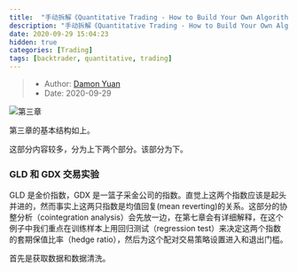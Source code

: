 ```yaml
---
title:  "手动拆解《Quantitative Trading - How to Build Your Own Algorithmic Trading Business》（三）(上)"
description: "手动拆解《Quantitative Trading - How to Build Your Own Algorithmic Trading Business》（三）（上）"
date: 2020-09-29 15:04:23
hidden: true
categories: [Trading]
tags: [backtrader, quantitative, trading]
---
```


> * Author: [Damon Yuan](https://www.damonyuan.com)
> * Date: 2020-09-29

![第三章]({{site.url}}/images/2020-09-28-qt-htbyoatb-3.1/c3.png "第三章")

第三章的基本结构如上。

这部分内容较多，分为上下两个部分。该部分为下。

### GLD 和 GDX 交易实验

GLD 是金价指数，GDX 是一篮子采金公司的指数。直觉上这两个指数应该是起头并进的，然而事实上这两只指数是均值回复(mean reverting)的关系。这部分的协整分析（cointegration analysis）会先放一边，在第七章会有详细解释，在这个例子中我们重点在训练样本上用回归测试（regression test）来决定这两个指数的套期保值比率（hedge ratio），然后为这个配对交易策略设置进入和退出门槛。

首先是获取数据和数据清洗。

